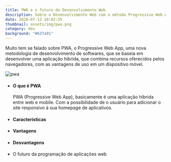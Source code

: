 ```yaml
---
title: PWA e o futuro do Desenvolvimento Web
description: Sobre o Desenvolvimento Web com o método Progressive Web App (PWA)
date: 2020-07-12 10:02:55
thumbnail: assets/img/pwa.png
category: dev
background: "#637a91"
---
```

Muito tem se falado sobre PWA, o Progressive Web App, uma nova metodologia de desenvolvimento de softwares, que se baseia em desenvolver uma aplicação hibrida, que combina recursos oferecidos pelos navegadores, com as vantagens de uso em um dispositivo móvel.

![pwa](assets/img/pwa.jpg "pwa")

* #### O que é PWA

  PWA (Progressive Web App), basicamente é uma aplicação híbrida entre web e mobile. Com a possibilidade de o usuário para adicionar o site responsivo à sua homepage de aplicativos.
* #### Características
* #### Vantagens
* #### Desvantagens
* O futuro da programação de aplicações web